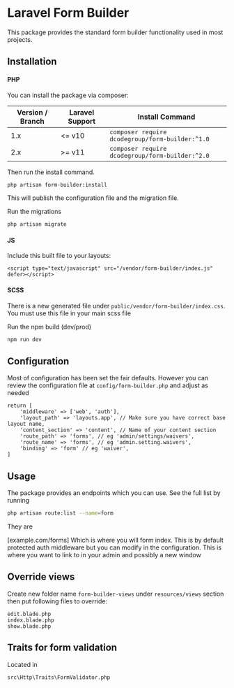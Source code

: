 # Laravel Form Builder

This package provides the standard form builder functionality used in most projects.

## Installation
#### PHP

You can install the package via composer:

| Version / Branch | Laravel Support | Install Command                                 |
|------------------|-----------------|-------------------------------------------------|
| 1.x              | <= v10          | `composer require dcodegroup/form-builder:^1.0` |
| 2.x              | >= v11          | `composer require dcodegroup/form-builder:^2.0` |

Then run the install command.

```bash
php artisan form-builder:install
```

This will publish the configuration file and the migration file.

Run the migrations

```bash
php artisan migrate
```

#### JS

Include this built file to your layouts:

```
<script type="text/javascript" src="/vendor/form-builder/index.js" defer></script>
```

#### SCSS

There is a new generated file under `public/vendor/form-builder/index.css`. You must use this file in your main scss file 

Run the npm build (dev/prod)

```bash
npm run dev
```

## Configuration

Most of configuration has been set the fair defaults. However you can review the configuration file at `config/form-builder.php` and adjust as needed

```
return [
    'middleware' => ['web', 'auth'],
    'layout_path' => 'layouts.app', // Make sure you have correct base layout name,
    'content_section' => 'content', // Name of your content section
    'route_path' => 'forms', // eg 'admin/settings/waivers',
    'route_name' => 'forms', // eg 'admin.setting.waivers',
    'binding' => 'form' // eg 'waiver',
]
```

## Usage

The package provides an endpoints which you can use. See the full list by running
```bash
php artisan route:list --name=form
```

They are

[example.com/forms] Which is where you will form index. This is by default protected auth middleware but you can modify in the configuration. This is where you want to link to in your admin and possibly a new window

## Override views

Create new folder name `form-builder-views` under `resources/views` section then put following files to override:
```
edit.blade.php
index.blade.php
show.blade.php
```

## Traits for form validation

Located in 
```
src\Http\Traits\FormValidator.php
```